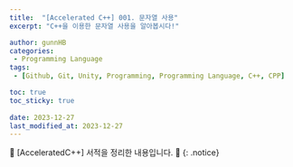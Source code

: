 ```yaml
---
title:  "[Accelerated C++] 001. 문자열 사용"
excerpt: "C++을 이용한 문자열 사용을 알아봅시다!"

author: gunnHB
categories: 
 - Programming Language
tags: 
 - [Github, Git, Unity, Programming, Programming Language, C++, CPP]

toc: true
toc_sticky: true
 
date: 2023-12-27
last_modified_at: 2023-12-27
---
```


🔔 \[AcceleratedC++\] 서적을 정리한 내용입니다. 🔔
{: .notice}